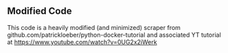 ## Modified Code

This code is a heavily modified (and minimized) scraper from github.com/patrickloeber/python-docker-tutorial and associated YT tutorial at https://www.youtube.com/watch?v=0UG2x2iWerk
